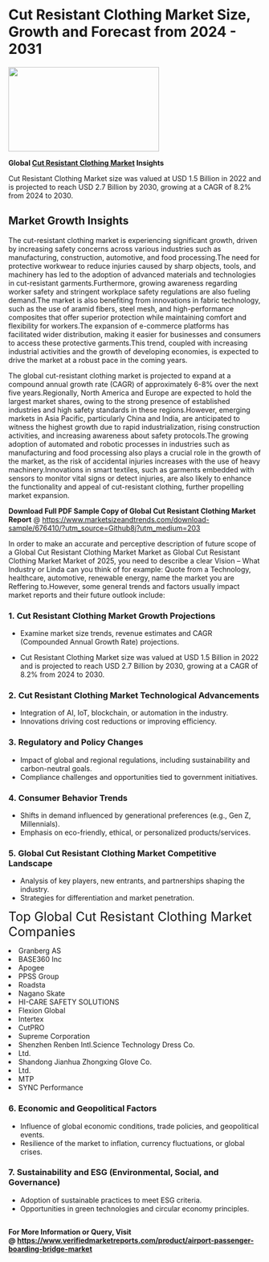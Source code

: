 <H1>Cut Resistant Clothing Market Size, Growth and Forecast from 2024 - 2031</H1><img class="aligncenter size-medium wp-image-584254" src="https://thirdeyenews.in/wp-content/uploads/2024/09/Global-Market-Research-300x168.jpeg" alt="" width="300" height="168" /><p><strong>Global&nbsp;<a href="https://www.marketsizeandtrends.com/download-sample/676410/?utm_source=Github8j?utm_medium=203">Cut Resistant Clothing Market</a> Insights</strong></p><p>Cut Resistant Clothing Market size was valued at USD 1.5 Billion in 2022 and is projected to reach USD 2.7 Billion by 2030, growing at a CAGR of 8.2% from 2024 to 2030.</p><p><h2>Market Growth Insights</h2> <p>The cut-resistant clothing market is experiencing significant growth, driven by increasing safety concerns across various industries such as manufacturing, construction, automotive, and food processing.The need for protective workwear to reduce injuries caused by sharp objects, tools, and machinery has led to the adoption of advanced materials and technologies in cut-resistant garments.Furthermore, growing awareness regarding worker safety and stringent workplace safety regulations are also fueling demand.The market is also benefiting from innovations in fabric technology, such as the use of aramid fibers, steel mesh, and high-performance composites that offer superior protection while maintaining comfort and flexibility for workers.The expansion of e-commerce platforms has facilitated wider distribution, making it easier for businesses and consumers to access these protective garments.This trend, coupled with increasing industrial activities and the growth of developing economies, is expected to drive the market at a robust pace in the coming years.</p> <p>The global cut-resistant clothing market is projected to expand at a compound annual growth rate (CAGR) of approximately 6-8% over the next five years.Regionally, North America and Europe are expected to hold the largest market shares, owing to the strong presence of established industries and high safety standards in these regions.However, emerging markets in Asia Pacific, particularly China and India, are anticipated to witness the highest growth due to rapid industrialization, rising construction activities, and increasing awareness about safety protocols.The growing adoption of automated and robotic processes in industries such as manufacturing and food processing also plays a crucial role in the growth of the market, as the risk of accidental injuries increases with the use of heavy machinery.Innovations in smart textiles, such as garments embedded with sensors to monitor vital signs or detect injuries, are also likely to enhance the functionality and appeal of cut-resistant clothing, further propelling market expansion.<p><span class=""><strong>Download Full PDF Sample Copy of Global Cut Resistant Clothing Market Report</strong> @ <a href="https://www.marketsizeandtrends.com/download-sample/676410/?utm_source=Github8j?utm_medium=203" target="_blank">https://www.marketsizeandtrends.com/download-sample/676410/?utm_source=Github8j?utm_medium=203</a></span></p><p>In order to make an accurate and perceptive description of future scope of a Global&nbsp;Cut Resistant Clothing Market Market as Global&nbsp;Cut Resistant Clothing Market Market of 2025, you need to describe a clear Vision &ndash; What Industry or Linda can you think of for example: Quote from a Technology, healthcare, automotive, renewable energy, name the market you are Reffering to.However, some general trends and factors usually impact market reports and their future outlook include:</p><h3>1.&nbsp;<strong>Cut Resistant Clothing Market Growth Projections</strong></h3><ul><li>Examine market size trends, revenue estimates and CAGR (Compounded Annual Growth Rate) projections.</li><li><p>Cut Resistant Clothing Market size was valued at USD 1.5 Billion in 2022 and is projected to reach USD 2.7 Billion by 2030, growing at a CAGR of 8.2% from 2024 to 2030.</p></li></ul><h3>2.&nbsp;<strong>Cut Resistant Clothing Market Technological Advancements</strong></h3><ul><li>Integration of AI, IoT, blockchain, or automation in the industry.</li><li>Innovations driving cost reductions or improving efficiency.</li></ul><h3>3.&nbsp;<strong>Regulatory and Policy Changes</strong></h3><ul><li>Impact of global and regional regulations, including sustainability and carbon-neutral goals.</li><li>Compliance challenges and opportunities tied to government initiatives.</li></ul><h3>4.&nbsp;<strong>Consumer Behavior Trends</strong></h3><ul><li>Shifts in demand influenced by generational preferences (e.g., Gen Z, Millennials).</li><li>Emphasis on eco-friendly, ethical, or personalized products/services.</li></ul><h3>5.&nbsp;<strong>Global Cut Resistant Clothing Market Competitive Landscape</strong></h3><ul><li>Analysis of key players, new entrants, and partnerships shaping the industry.</li><li>Strategies for differentiation and market penetration.</li></ul><p data-pm-slice="1 1 []"><span style="color: inherit; font-family: inherit; font-size: 25px;">Top Global Cut Resistant Clothing Market Companies</span></p><div class="" data-test-id=""><p><li>Granberg AS</li><li> BASE360 Inc</li><li> Apogee</li><li> PPSS Group</li><li> Roadsta</li><li> Nagano Skate</li><li> HI-CARE SAFETY SOLUTIONS</li><li> Flexion Global</li><li> Intertex</li><li> CutPRO</li><li> Supreme Corporation</li><li> Shenzhen Renben Intl.Science Technology Dress Co.</li><li> Ltd.</li><li> Shandong Jianhua Zhongxing Glove Co.</li><li> Ltd.</li><li> MTP</li><li> SYNC Performance</li></p></div><h3>6.&nbsp;<strong>Economic and Geopolitical Factors</strong></h3><ul><li>Influence of global economic conditions, trade policies, and geopolitical events.</li><li>Resilience of the market to inflation, currency fluctuations, or global crises.</li></ul><h3>7.&nbsp;<strong>Sustainability and ESG (Environmental, Social, and Governance)</strong></h3><ul><li>Adoption of sustainable practices to meet ESG criteria.</li><li>Opportunities in green technologies and circular economy principles.</li></ul><h2><strong style="font-size: 14px;">For More Information or Query, Visit @&nbsp;</strong><a style="background-color: #ffffff; font-size: 14px;" href="https://www.marketsizeandtrends.com/report/cut-resistant-clothing-market/" target="_blank">https://www.verifiedmarketreports.com/product/airport-passenger-boarding-bridge-market</a></h2>